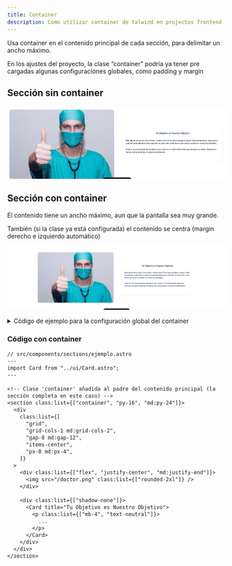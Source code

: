 ```yaml
---
title: Container
description: Como utilizar container de talwind en projectos frontend
---
```


Usa container en el contenido principal de cada sección, para delimitar un ancho máximo. 

En los ajustes del proyecto, la clase “container” podría ya tener pre cargadas algunas configuraciones globales, como padding y margin

## Sección sin container 

![Sección sin container](../../../assets/container-sin.webp)

## Sección con container 

El contenido tiene un ancho máximo, aun que la pantalla sea muy grande. 

También (si la clase ya está configurada) el contenido se centra (margin derecho e izquierdo automático)

![Sección con container](../../../assets/container-con.webp)

<details>
<summary>Código de ejemplo para la configuración global del container</summary>

Código de ejemplo para la configuración global del container

Código añadido a los estilos globales del proyecto (adicional a lo que tailwind nos ofrece defecto).

**No necesitas añadir esté código, la persona que cree el proyecto base se encargará de eso**

```css
/*src/styles/global.css*/
.container {
  margin: 0 auto; /*centrar contenido*/
  max-width: 1350px; /*ancho máximo*/
  padding: 4rem 1rem; /*padding*/
}
```

</details>


### Código con container

```astro
// src/components/sections/ejemplo.astro
---
import Card from "../ui/Card.astro";
---

<!-- Clase 'container' añadida al padre del contenido principal (la sección completa en este caso) -->
<section class:list={["container", "py-16", "md:py-24"]}>
  <div
    class:list={[
      "grid",
      "grid-cols-1 md:grid-cols-2",
      "gap-8 md:gap-12",
      "items-center",
      "px-0 md:px-4",
    ]}
  >
    <div class:list={["flex", "justify-center", "md:justify-end"]}>
      <img src="/doctor.png" class:list={["rounded-2xl"]} />
    </div>

    <div class:list={["shadow-none"]}>
      <Card title="Tu Objetivo es Nuestro Objetivo">
        <p class:list={["mb-4", "text-neutral"]}>
          ...
        </p>
      </Card>
    </div>
  </div>
</section>